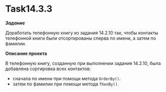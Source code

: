 # Task14.3.3

***Задание***

Доработать телефонную книгу из задания 14.2.10 так, чтобы контакты телефонной книги были отсортированы сперва по имени, а затем по фамилии.

**Описание проекта**

В телефонную книгу, созданную при выполнении задания 14.2.10, была добавлена сортировка всех контактов:
 -  сначала по имени при помощи метода `OrderBy()`.
 -  затем по фамилии при помощи метода `ThenBy()`.